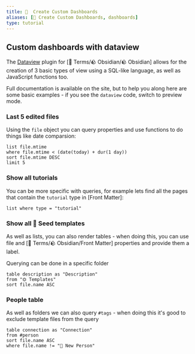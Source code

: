 ```yaml
---
title: 🎯  Create Custom Dashboards
aliases: [🎯 Create Custom Dashboards, dashboards]
type: tutorial
---
```


## Custom dashboards with dataview
The [Dataview](https://blacksmithgu.github.io/obsidian-dataview/) plugin for [📇 Terms/🪨 Obsidian/🪨 Obsidian] allows for the creation of 3 basic types of view using a SQL-like language, as well as JavaScript functions too.

Full documentation is available on the site, but to help you along here are some basic examples - if you see the `dataview` code, switch to preview mode.

### Last 5 edited files
Using the `file` object you can query properties and use functions to do things like date comparsion:
```dataview
list file.mtime
where file.mtime < (date(today) + dur(1 day))
sort file.mtime DESC
limit 5
```

### Show all tutorials
You can be more specific with queries, for example lets find all the pages that contain the `tutorial` type in [Front Matter]:
```dataview
list where type = "tutorial"
```

### Show all 🌱 Seed templates
As well as lists, you can also render tables - when doing this, you can use file and [📇 Terms/🪨 Obsidian/Front Matter] properties and provide them a label.

Querying can be done in a specific folder
```dataview
table description as "Description"
from "⏣ Templates"
sort file.name ASC
```

### People table
As well as folders we can also query `#tags` - when doing this it's good to exclude template files from the query
```dataview
table connection as "Connection"
from #person
sort file.name ASC
where file.name != "👤 New Person"
```